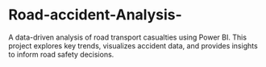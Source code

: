 # Road-accident-Analysis-
A data-driven analysis of road transport casualties using Power BI. This project explores key trends, visualizes accident data, and provides insights to inform road safety decisions.
